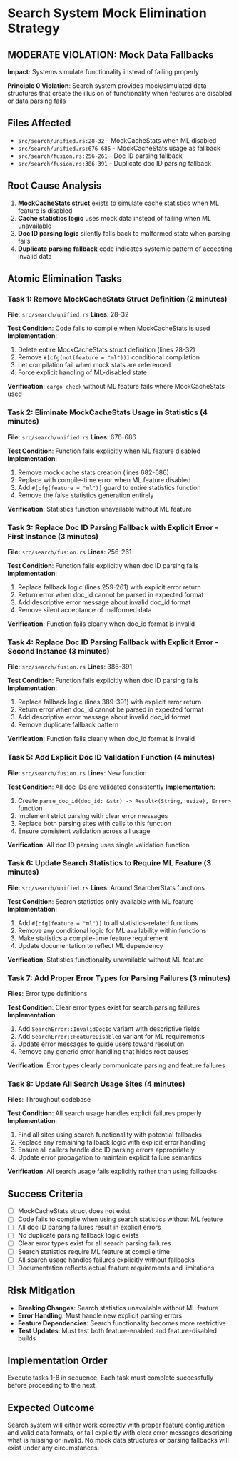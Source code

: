 # Search System Mock Elimination Strategy

## MODERATE VIOLATION: Mock Data Fallbacks
**Impact**: Systems simulate functionality instead of failing properly

**Principle 0 Violation**: Search system provides mock/simulated data structures that create the illusion of functionality when features are disabled or data parsing fails

## Files Affected
- `src/search/unified.rs:28-32` - MockCacheStats when ML disabled
- `src/search/unified.rs:676-686` - MockCacheStats usage as fallback
- `src/search/fusion.rs:256-261` - Doc ID parsing fallback
- `src/search/fusion.rs:386-391` - Duplicate doc ID parsing fallback

## Root Cause Analysis
1. **MockCacheStats struct** exists to simulate cache statistics when ML feature is disabled
2. **Cache statistics logic** uses mock data instead of failing when ML unavailable
3. **Doc ID parsing logic** silently falls back to malformed state when parsing fails
4. **Duplicate parsing fallback** code indicates systemic pattern of accepting invalid data

## Atomic Elimination Tasks

### Task 1: Remove MockCacheStats Struct Definition (2 minutes)
**File**: `src/search/unified.rs`
**Lines**: 28-32

**Test Condition**: Code fails to compile when MockCacheStats is used
**Implementation**:
1. Delete entire MockCacheStats struct definition (lines 28-32)
2. Remove `#[cfg(not(feature = "ml"))]` conditional compilation
3. Let compilation fail when mock stats are referenced
4. Force explicit handling of ML-disabled state

**Verification**: `cargo check` without ML feature fails where MockCacheStats used

### Task 2: Eliminate MockCacheStats Usage in Statistics (4 minutes)
**File**: `src/search/unified.rs`
**Lines**: 676-686

**Test Condition**: Function fails explicitly when ML feature disabled
**Implementation**:
1. Remove mock cache stats creation (lines 682-686)
2. Replace with compile-time error when ML feature disabled
3. Add `#[cfg(feature = "ml")]` guard to entire statistics function
4. Remove the false statistics generation entirely

**Verification**: Statistics function unavailable without ML feature

### Task 3: Replace Doc ID Parsing Fallback with Explicit Error - First Instance (3 minutes)
**File**: `src/search/fusion.rs`
**Lines**: 256-261

**Test Condition**: Function fails explicitly when doc ID parsing fails
**Implementation**:
1. Replace fallback logic (lines 259-261) with explicit error return
2. Return error when doc_id cannot be parsed in expected format
3. Add descriptive error message about invalid doc_id format
4. Remove silent acceptance of malformed data

**Verification**: Function fails clearly when doc_id format is invalid

### Task 4: Replace Doc ID Parsing Fallback with Explicit Error - Second Instance (3 minutes)
**File**: `src/search/fusion.rs`
**Lines**: 386-391

**Test Condition**: Function fails explicitly when doc ID parsing fails
**Implementation**:
1. Replace fallback logic (lines 389-391) with explicit error return
2. Return error when doc_id cannot be parsed in expected format
3. Add descriptive error message about invalid doc_id format
4. Remove duplicate fallback pattern

**Verification**: Function fails clearly when doc_id format is invalid

### Task 5: Add Explicit Doc ID Validation Function (4 minutes)
**File**: `src/search/fusion.rs`
**Lines**: New function

**Test Condition**: All doc IDs are validated consistently
**Implementation**:
1. Create `parse_doc_id(doc_id: &str) -> Result<(String, usize), Error>` function
2. Implement strict parsing with clear error messages
3. Replace both parsing sites with calls to this function
4. Ensure consistent validation across all usage

**Verification**: All doc ID parsing uses single validation function

### Task 6: Update Search Statistics to Require ML Feature (3 minutes)
**File**: `src/search/unified.rs`
**Lines**: Around SearcherStats functions

**Test Condition**: Search statistics only available with ML feature
**Implementation**:
1. Add `#[cfg(feature = "ml")]` to all statistics-related functions
2. Remove any conditional logic for ML availability within functions
3. Make statistics a compile-time feature requirement
4. Update documentation to reflect ML dependency

**Verification**: Statistics functionality unavailable without ML feature

### Task 7: Add Proper Error Types for Parsing Failures (3 minutes)
**Files**: Error type definitions

**Test Condition**: Clear error types exist for search parsing failures
**Implementation**:
1. Add `SearchError::InvalidDocId` variant with descriptive fields
2. Add `SearchError::FeatureDisabled` variant for ML requirements
3. Update error messages to guide users toward resolution
4. Remove any generic error handling that hides root causes

**Verification**: Error types clearly communicate parsing and feature failures

### Task 8: Update All Search Usage Sites (4 minutes)
**Files**: Throughout codebase

**Test Condition**: All search usage handles explicit failures properly
**Implementation**:
1. Find all sites using search functionality with potential fallbacks
2. Replace any remaining fallback logic with explicit error handling
3. Ensure all callers handle doc ID parsing errors appropriately
4. Update error propagation to maintain explicit failure semantics

**Verification**: All search usage fails explicitly rather than using fallbacks

## Success Criteria
- [ ] MockCacheStats struct does not exist
- [ ] Code fails to compile when using search statistics without ML feature
- [ ] All doc ID parsing failures result in explicit errors
- [ ] No duplicate parsing fallback logic exists
- [ ] Clear error types exist for all search parsing failures
- [ ] Search statistics require ML feature at compile time
- [ ] All search usage handles failures explicitly without fallbacks
- [ ] Documentation reflects actual feature requirements and limitations

## Risk Mitigation
- **Breaking Changes**: Search statistics unavailable without ML feature
- **Error Handling**: Must handle new explicit parsing errors
- **Feature Dependencies**: Search functionality becomes more restrictive
- **Test Updates**: Must test both feature-enabled and feature-disabled builds

## Implementation Order
Execute tasks 1-8 in sequence. Each task must complete successfully before proceeding to the next.

## Expected Outcome
Search system will either work correctly with proper feature configuration and valid data formats, or fail explicitly with clear error messages describing what is missing or invalid. No mock data structures or parsing fallbacks will exist under any circumstances.